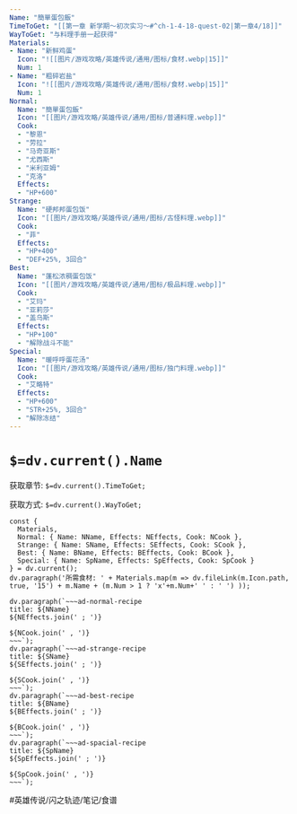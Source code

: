 ```yaml
---
Name: "簡單蛋包飯"
TimeToGet: "[[第一章 新学期～初次实习～#^ch-1-4-18-quest-02|第一章4/18]]"
WayToGet: "与料理手册一起获得"
Materials:
- Name: "新鲜鸡蛋"
  Icon: "![[图片/游戏攻略/英雄传说/通用/图标/食材.webp|15]]"
  Num: 1
- Name: "粗碎岩盐"
  Icon: "![[图片/游戏攻略/英雄传说/通用/图标/食材.webp|15]]"
  Num: 1
Normal:
  Name: "簡單蛋包飯"
  Icon: "[[图片/游戏攻略/英雄传说/通用/图标/普通料理.webp]]"
  Cook: 
  - "黎恩"
  - "劳拉"
  - "马奇亚斯"
  - "尤西斯"
  - "米利亚姆"
  - "克洛"
  Effects: 
  - "HP+600"
Strange:
  Name: "硬邦邦蛋包饭"
  Icon: "[[图片/游戏攻略/英雄传说/通用/图标/古怪料理.webp]]"
  Cook: 
  - "菲"
  Effects:
  - "HP+400"
  - "DEF+25%, 3回合"
Best:
  Name: "蓬松浓稠蛋包饭"
  Icon: "[[图片/游戏攻略/英雄传说/通用/图标/极品料理.webp]]"
  Cook: 
  - "艾玛"
  - "亚莉莎"
  - "盖乌斯"
  Effects:
  - "HP+100"
  - "解除战斗不能"
Special:
  Name: "暖呼呼蛋花汤"
  Icon: "[[图片/游戏攻略/英雄传说/通用/图标/独门料理.webp]]"
  Cook: 
  - "艾略特"
  Effects:
  - "HP+600"
  - "STR+25%, 3回合"
  - "解除冻结"
---
```

# `$=dv.current().Name`

获取章节: `$=dv.current().TimeToGet;`

获取方式: `$=dv.current().WayToGet;`
````dataviewjs
const { 
  Materials,
  Normal: { Name: NName, Effects: NEffects, Cook: NCook },
  Strange: { Name: SName, Effects: SEffects, Cook: SCook },
  Best: { Name: BName, Effects: BEffects, Cook: BCook },
  Special: { Name: SpName, Effects: SpEffects, Cook: SpCook }
} = dv.current();
dv.paragraph('所需食材: ' + Materials.map(m => dv.fileLink(m.Icon.path, true, '15') + m.Name + (m.Num > 1 ? 'x'+m.Num+' ' : ' ') ));

dv.paragraph(`~~~ad-normal-recipe
title: ${NName}
${NEffects.join(' ; ')}

${NCook.join(' , ')}
~~~`);
dv.paragraph(`~~~ad-strange-recipe
title: ${SName}
${SEffects.join(' ; ')}

${SCook.join(' , ')}
~~~`);
dv.paragraph(`~~~ad-best-recipe
title: ${BName}
${BEffects.join(' ; ')}

${BCook.join(' , ')}
~~~`);
dv.paragraph(`~~~ad-spacial-recipe
title: ${SpName}
${SpEffects.join(' ; ')}

${SpCook.join(' , ')}
~~~`);
````

#英雄传说/闪之轨迹/笔记/食谱 

